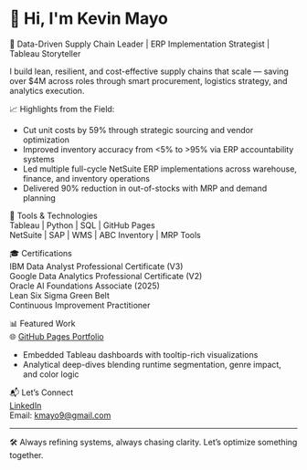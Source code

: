# 👋 Hi, I'm Kevin Mayo

🧭 Data-Driven Supply Chain Leader | ERP Implementation Strategist | Tableau Storyteller

I build lean, resilient, and cost-effective supply chains that scale — saving over $4M across roles through smart procurement, logistics strategy, and analytics execution.

📈 Highlights from the Field:
- Cut unit costs by 59% through strategic sourcing and vendor optimization
- Improved inventory accuracy from <5% to >95% via ERP accountability systems
- Led multiple full-cycle NetSuite ERP implementations across warehouse, finance, and inventory operations
- Delivered 90% reduction in out-of-stocks with MRP and demand planning

🔧 Tools & Technologies  
Tableau | Python | SQL | GitHub Pages  
NetSuite | SAP | WMS | ABC Inventory | MRP Tools

🎓 Certifications  
IBM Data Analyst Professional Certificate (V3)  
Google Data Analytics Professional Certificate (V2)  
Oracle AI Foundations Associate (2025)  
Lean Six Sigma Green Belt  
Continuous Improvement Practitioner

📊 Featured Work  
🌐 [GitHub Pages Portfolio](https://kmayo9.github.io)  
- Embedded Tableau dashboards with tooltip-rich visualizations  
- Analytical deep-dives blending runtime segmentation, genre impact, and color logic

📬 Let’s Connect  
[LinkedIn](https://www.linkedin.com/in/k-mayo)  
Email: kmayo9@gmail.com

---

🛠️ Always refining systems, always chasing clarity. Let’s optimize something together.
